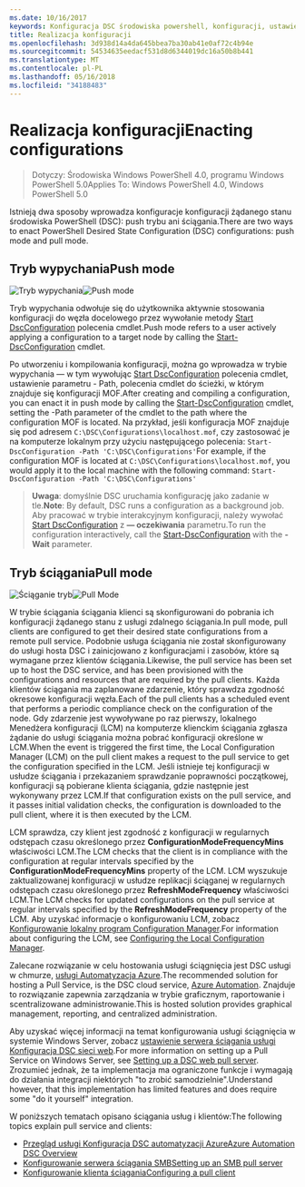 ```yaml
---
ms.date: 10/16/2017
keywords: Konfiguracja DSC środowiska powershell, konfiguracji, ustawienia
title: Realizacja konfiguracji
ms.openlocfilehash: 3d938d14a4da645bbea7ba30ab41e0af72c4b94e
ms.sourcegitcommit: 54534635eedacf531d8d6344019dc16a50b8b441
ms.translationtype: MT
ms.contentlocale: pl-PL
ms.lasthandoff: 05/16/2018
ms.locfileid: "34188483"
---
```

# <a name="enacting-configurations"></a><span data-ttu-id="fbc6d-103">Realizacja konfiguracji</span><span class="sxs-lookup"><span data-stu-id="fbc6d-103">Enacting configurations</span></span>

><span data-ttu-id="fbc6d-104">Dotyczy: Środowiska Windows PowerShell 4.0, programu Windows PowerShell 5.0</span><span class="sxs-lookup"><span data-stu-id="fbc6d-104">Applies To: Windows PowerShell 4.0, Windows PowerShell 5.0</span></span>

<span data-ttu-id="fbc6d-105">Istnieją dwa sposoby wprowadza konfiguracje konfiguracji żądanego stanu środowiska PowerShell (DSC): push trybu ani ściągania.</span><span class="sxs-lookup"><span data-stu-id="fbc6d-105">There are two ways to enact PowerShell Desired State Configuration (DSC) configurations: push mode and pull mode.</span></span>

## <a name="push-mode"></a><span data-ttu-id="fbc6d-106">Tryb wypychania</span><span class="sxs-lookup"><span data-stu-id="fbc6d-106">Push mode</span></span>

<span data-ttu-id="fbc6d-107">![Tryb wypychania](images/pushModel.png "push jak działa tryb")</span><span class="sxs-lookup"><span data-stu-id="fbc6d-107">![Push mode](images/pushModel.png "How push mode works")</span></span>

<span data-ttu-id="fbc6d-108">Tryb wypychania odwołuje się do użytkownika aktywnie stosowania konfiguracji do węzła docelowego przez wywołanie metody [Start DscConfiguration](https://technet.microsoft.com/library/dn521623.aspx) polecenia cmdlet.</span><span class="sxs-lookup"><span data-stu-id="fbc6d-108">Push mode refers to a user actively applying a configuration to a target node by calling the [Start-DscConfiguration](https://technet.microsoft.com/library/dn521623.aspx) cmdlet.</span></span>

<span data-ttu-id="fbc6d-109">Po utworzeniu i kompilowania konfiguracji, można go wprowadza w trybie wypychania — w tym wywołując [Start DscConfiguration](https://technet.microsoft.com/library/dn521623.aspx) polecenia cmdlet, ustawienie parametru - Path, polecenia cmdlet do ścieżki, w którym znajduje się konfiguracji MOF.</span><span class="sxs-lookup"><span data-stu-id="fbc6d-109">After creating and compiling a configuration, you can enact it in push mode by calling the [Start-DscConfiguration](https://technet.microsoft.com/library/dn521623.aspx) cmdlet, setting the -Path parameter of the cmdlet to the path where the configuration MOF is located.</span></span>
<span data-ttu-id="fbc6d-110">Na przykład, jeśli konfiguracja MOF znajduje się pod adresem `C:\DSC\Configurations\localhost.mof`, czy zastosować je na komputerze lokalnym przy użyciu następującego polecenia: `Start-DscConfiguration -Path 'C:\DSC\Configurations'`</span><span class="sxs-lookup"><span data-stu-id="fbc6d-110">For example, if the configuration MOF is located at `C:\DSC\Configurations\localhost.mof`, you would apply it to the local machine with the following command: `Start-DscConfiguration -Path 'C:\DSC\Configurations'`</span></span>

> <span data-ttu-id="fbc6d-111">__Uwaga__: domyślnie DSC uruchamia konfigurację jako zadanie w tle.</span><span class="sxs-lookup"><span data-stu-id="fbc6d-111">__Note__: By default, DSC runs a configuration as a background job.</span></span> <span data-ttu-id="fbc6d-112">Aby pracować w trybie interakcyjnym konfiguracji, należy wywołać [Start DscConfiguration](https://technet.microsoft.com/library/dn521623.aspx) z __— oczekiwania__ parametru.</span><span class="sxs-lookup"><span data-stu-id="fbc6d-112">To run the configuration interactively, call the [Start-DscConfiguration](https://technet.microsoft.com/library/dn521623.aspx) with the __-Wait__ parameter.</span></span>

## <a name="pull-mode"></a><span data-ttu-id="fbc6d-113">Tryb ściągania</span><span class="sxs-lookup"><span data-stu-id="fbc6d-113">Pull mode</span></span>

<span data-ttu-id="fbc6d-114">![Ściąganie tryb](images/pullModel.png "ściągnięcia jak działa tryb")</span><span class="sxs-lookup"><span data-stu-id="fbc6d-114">![Pull Mode](images/pullModel.png "How pull mode works")</span></span>

<span data-ttu-id="fbc6d-115">W trybie ściągania ściągania klienci są skonfigurowani do pobrania ich konfiguracji żądanego stanu z usługi zdalnego ściągania.</span><span class="sxs-lookup"><span data-stu-id="fbc6d-115">In pull mode, pull clients are configured to get their desired state configurations from a remote pull service.</span></span>
<span data-ttu-id="fbc6d-116">Podobnie usługa ściągania nie został skonfigurowany do usługi hosta DSC i zainicjowano z konfiguracjami i zasobów, które są wymagane przez klientów ściągania.</span><span class="sxs-lookup"><span data-stu-id="fbc6d-116">Likewise, the pull service has been set up to host the DSC service, and has been provisioned with the configurations and resources that are required by the pull clients.</span></span>
<span data-ttu-id="fbc6d-117">Każda klientów ściągania ma zaplanowane zdarzenie, który sprawdza zgodność okresowe konfiguracji węzła.</span><span class="sxs-lookup"><span data-stu-id="fbc6d-117">Each of the pull clients has a scheduled event that performs a periodic compliance check on the configuration of the node.</span></span>
<span data-ttu-id="fbc6d-118">Gdy zdarzenie jest wywoływane po raz pierwszy, lokalnego Menedżera konfiguracji (LCM) na komputerze klienckim ściągania zgłasza żądanie do usługi ściągania można pobrać konfiguracji określone w LCM.</span><span class="sxs-lookup"><span data-stu-id="fbc6d-118">When the event is triggered the first time, the Local Configuration Manager (LCM) on the pull client makes a request to the pull service to get the configuration specified in the LCM.</span></span>
<span data-ttu-id="fbc6d-119">Jeśli istnieje tej konfiguracji w usłudze ściągania i przekazaniem sprawdzanie poprawności początkowej, konfiguracji są pobierane klienta ściągania, gdzie następnie jest wykonywany przez LCM.</span><span class="sxs-lookup"><span data-stu-id="fbc6d-119">If that configuration exists on the pull service, and it passes initial validation checks, the configuration is downloaded to the pull client, where it is then executed by the LCM.</span></span>

<span data-ttu-id="fbc6d-120">LCM sprawdza, czy klient jest zgodność z konfiguracji w regularnych odstępach czasu określonego przez **ConfigurationModeFrequencyMins** właściwości LCM.</span><span class="sxs-lookup"><span data-stu-id="fbc6d-120">The LCM checks that the client is in compliance with the configuration at regular intervals specified by the **ConfigurationModeFrequencyMins** property of the LCM.</span></span>
<span data-ttu-id="fbc6d-121">LCM wyszukuje zaktualizowanej konfiguracji w usłudze replikacji ściąganej w regularnych odstępach czasu określonego przez **RefreshModeFrequency** właściwości LCM.</span><span class="sxs-lookup"><span data-stu-id="fbc6d-121">The LCM checks for updated configurations on the pull service at regular intervals specified by the **RefreshModeFrequency** property of the LCM.</span></span>
<span data-ttu-id="fbc6d-122">Aby uzyskać informacje o konfigurowaniu LCM, zobacz [Konfigurowanie lokalny program Configuration Manager](metaConfig.md).</span><span class="sxs-lookup"><span data-stu-id="fbc6d-122">For information about configuring the LCM, see [Configuring the Local Configuration Manager](metaConfig.md).</span></span>

<span data-ttu-id="fbc6d-123">Zalecane rozwiązanie w celu hostowania usługi ściągnięcia jest DSC usługi w chmurze, [usługi Automatyzacja Azure](https://azure.microsoft.com/services/automation/).</span><span class="sxs-lookup"><span data-stu-id="fbc6d-123">The recommended solution for hosting a Pull Service, is the DSC cloud service, [Azure Automation](https://azure.microsoft.com/services/automation/).</span></span>
<span data-ttu-id="fbc6d-124">Znajduje to rozwiązanie zapewnia zarządzania w trybie graficznym, raportowanie i scentralizowane administrowanie.</span><span class="sxs-lookup"><span data-stu-id="fbc6d-124">This is hosted solution provides graphical management, reporting, and centralized administration.</span></span>

<span data-ttu-id="fbc6d-125">Aby uzyskać więcej informacji na temat konfigurowania usługi ściągnięcia w systemie Windows Server, zobacz [ustawienie serwera ściągania usługi Konfiguracja DSC sieci web](pullServer.md).</span><span class="sxs-lookup"><span data-stu-id="fbc6d-125">For more information on setting up a Pull Service on Windows Server, see [Setting up a DSC web pull server](pullServer.md).</span></span>
<span data-ttu-id="fbc6d-126">Zrozumieć jednak, że ta implementacja ma ograniczone funkcje i wymagają do działania integracji niektórych "to zrobić samodzielnie".</span><span class="sxs-lookup"><span data-stu-id="fbc6d-126">Understand however, that this implementation has limited features and does require some "do it yourself" integration.</span></span>

<span data-ttu-id="fbc6d-127">W poniższych tematach opisano ściągania usług i klientów:</span><span class="sxs-lookup"><span data-stu-id="fbc6d-127">The following topics explain pull service and clients:</span></span>

- [<span data-ttu-id="fbc6d-128">Przegląd usługi Konfiguracja DSC automatyzacji Azure</span><span class="sxs-lookup"><span data-stu-id="fbc6d-128">Azure Automation DSC Overview</span></span>](https://docs.microsoft.com/en-us/azure/automation/automation-dsc-overview)
- [<span data-ttu-id="fbc6d-129">Konfigurowanie serwera ściągania SMB</span><span class="sxs-lookup"><span data-stu-id="fbc6d-129">Setting up an SMB pull server</span></span>](pullServerSMB.md)
- [<span data-ttu-id="fbc6d-130">Konfigurowanie klienta ściągania</span><span class="sxs-lookup"><span data-stu-id="fbc6d-130">Configuring a pull client</span></span>](pullClientConfigID.md)